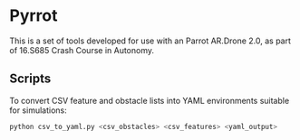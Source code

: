 # Pyrrot

This is a set of tools developed for use with an Parrot AR.Drone 2.0, as part of 16.S685 Crash Course in Autonomy.

## Scripts

To convert CSV feature and obstacle lists into YAML environments suitable for simulations:
```bash
python csv_to_yaml.py <csv_obstacles> <csv_features> <yaml_output>
```
